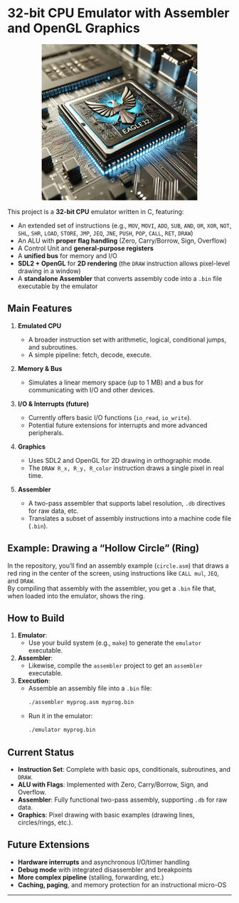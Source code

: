 # 32-bit CPU Emulator with Assembler and OpenGL Graphics

<div align="center">
  <img src="assets/eagle32.webp" alt="Header" width="350"/>
</div>

This project is a **32-bit CPU** emulator written in C, featuring:

- An extended set of instructions (e.g., `MOV`, `MOVI`, `ADD`, `SUB`, `AND`, `OR`, `XOR`, `NOT`, `SHL`, `SHR`, `LOAD`, `STORE`, `JMP`, `JEQ`, `JNE`, `PUSH`, `POP`, `CALL`, `RET`, `DRAW`)  
- An ALU with **proper flag handling** (Zero, Carry/Borrow, Sign, Overflow)  
- A Control Unit and **general-purpose registers**  
- A **unified bus** for memory and I/O  
- **SDL2 + OpenGL** for **2D rendering** (the `DRAW` instruction allows pixel-level drawing in a window)  
- A **standalone Assembler** that converts assembly code into a `.bin` file executable by the emulator

## Main Features

1. **Emulated CPU**  
   - A broader instruction set with arithmetic, logical, conditional jumps, and subroutines.  
   - A simple pipeline: fetch, decode, execute.

2. **Memory & Bus**  
   - Simulates a linear memory space (up to 1 MB) and a bus for communicating with I/O and other devices.  

3. **I/O & Interrupts (future)**  
   - Currently offers basic I/O functions (`io_read`, `io_write`).  
   - Potential future extensions for interrupts and more advanced peripherals.

4. **Graphics**  
   - Uses SDL2 and OpenGL for 2D drawing in orthographic mode.  
   - The `DRAW R_x, R_y, R_color` instruction draws a single pixel in real time.

5. **Assembler**  
   - A two-pass assembler that supports label resolution, `.db` directives for raw data, etc.  
   - Translates a subset of assembly instructions into a machine code file (`.bin`).

## Example: Drawing a “Hollow Circle” (Ring)

In the repository, you’ll find an assembly example (`circle.asm`) that draws a red ring in the center of the screen, using instructions like `CALL mul`, `JEQ`, and `DRAW`.  
By compiling that assembly with the assembler, you get a `.bin` file that, when loaded into the emulator, shows the ring.

## How to Build

1. **Emulator**:  
   - Use your build system (e.g., `make`) to generate the `emulator` executable.  
2. **Assembler**:  
   - Likewise, compile the `assembler` project to get an `assembler` executable.  
3. **Execution**:  
   - Assemble an assembly file into a `.bin` file:  
     ```bash
     ./assembler myprog.asm myprog.bin
     ```
   - Run it in the emulator:  
     ```bash
     ./emulator myprog.bin
     ```

## Current Status

- **Instruction Set**: Complete with basic ops, conditionals, subroutines, and `DRAW`.  
- **ALU with Flags**: Implemented with Zero, Carry/Borrow, Sign, and Overflow.  
- **Assembler**: Fully functional two-pass assembly, supporting `.db` for raw data.  
- **Graphics**: Pixel drawing with basic examples (drawing lines, circles/rings, etc.).

## Future Extensions

- **Hardware interrupts** and asynchronous I/O/timer handling  
- **Debug mode** with integrated disassembler and breakpoints  
- **More complex pipeline** (stalling, forwarding, etc.)  
- **Caching, paging**, and memory protection for an instructional micro-OS

---
